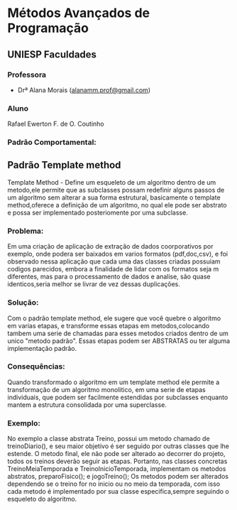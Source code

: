 # Métodos Avançados de Programação

## UNIESP Faculdades

### Professora

* Drª Alana Morais ([alanamm.prof@gmail.com](mailto:alanamm.prof@gmail.com))

### Aluno
Rafael Ewerton F. de O. Coutinho


### Padrão Comportamental: 

## Padrão Template method
  Template Method - Define um esqueleto de um algoritmo dentro de um metodo,ele permite que as subclasses possam
redefinir alguns passos de um algoritmo sem alterar a sua forma estrutural, basicamente o template method,oferece
a definição de um algoritmo, no qual ele pode ser abstrato e possa ser implementado posteriomente por uma subclasse.


### Problema: 
  Em uma criação de aplicação de extração de dados coorporativos por exemplo, onde podera ser baixados em varios formatos
(pdf,doc,csv), e foi observado nessa aplicação que cada uma das classes criadas possuiam codigos parecidos,
embora a finalidade de lidar com os formatos seja m diferentes, mas para o processamento de dados e analise,
são quase identicos,seria melhor se livrar de vez dessas duplicações.

### Solução: 
  Com o padrão template method, ele sugere que você quebre o algoritmo em varias etapas, e transforme essas etapas
em metodos,colocando tambem uma serie de chamadas para esses metodos criados dentro de um unico "metodo padrão".
Essas etapas podem ser ABSTRATAS ou ter alguma implementação padrão.

### Consequências: 
  Quando transformado o algoritmo em um template method ele permite a transformação de um algoritmo monolitico,
em uma serie de etapas individuais, que podem ser facilmente estendidas por subclasses enquanto mantem a
estrutura consolidada por uma superclasse.

### Exemplo: 
  No exemplo a classe abstrata Treino, possui um metodo chamado de treinoDiario(), e seu maior objetivo é ser
 seguido por outras classes que lhe estende. O metodo final, ele não pode ser alterado ao decorrer do projeto, todos 
 os treinos deverão seguir as etapas. Portanto, nas classes concretas TreinoMeiaTemporada e TreinoInicioTemporada,
 implementam os metodos abstratos, preparoFisico(); e jogoTreino(); Os metodos podem ser alterados dependendo se o 
 treino for no inicio ou no meio da temporada, com isso cada metodo é implementado por sua classe especifica,sempre
 seguindo o esqueleto do algoritmo.
